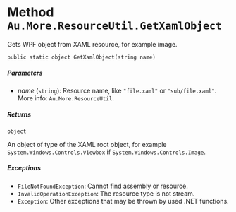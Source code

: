 # Method `Au.More.ResourceUtil.GetXamlObject`

Gets WPF object from XAML resource, for example image.

```
public static object GetXamlObject(string name)
```

##### Parameters

- *name*  (`string`):
    Resource name, like `"file.xaml"` or `"sub/file.xaml"`. More info: `Au.More.ResourceUtil`.

##### Returns

`object`

An object of type of the XAML root object, for example `System.Windows.Controls.Viewbox` if `System.Windows.Controls.Image`.

##### Exceptions

- `FileNotFoundException`:
    Cannot find assembly or resource.
- `InvalidOperationException`:
    The resource type is not stream.
- `Exception`:
    Other exceptions that may be thrown by used .NET functions.